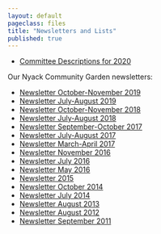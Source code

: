 ```yaml
---
layout: default
pageclass: files
title: "Newsletters and Lists"
published: true
---
```


- [Committee Descriptions for 2020](/pdf/Committee_Descriptions_2020.pdf)
<!-- [Committee List for 2019](/pdf/Committee_List_2019.pdf) -->
<!-- [Plots for 2019](/pdf/Plots_4-8-2019.pdf) -->


Our Nyack Community Garden newsletters:

- [Newsletter October-November 2019](/pdf/Newsletter_October_November_2019.pdf)
- [Newsletter July-August 2019](/pdf/Newsletter_July_August_2019.pdf)
- [Newsletter October-November 2018](/pdf/Newsletter_Oct_Nov_2018.pdf)
- [Newsletter July-August 2018](/pdf/Newsletter_July_August_2018.pdf)
- [Newsletter September-October 2017](/pdf/Newsletter_Sept_Oct_2017.pdf)
- [Newsletter July-August 2017](/pdf/Newsletter_July_2017.pdf)
- [Newsletter March-April 2017](/pdf/Newsletter_March-April_2017.pdf)
- [Newsletter November 2016](/pdf/Newsletter_November_2016.pdf)
- [Newsletter July 2016](/pdf/Newsletter_July_2016.pdf)
- [Newsletter May 2016](/pdf/Newsletter_May_2016.pdf)
- [Newsletter 2015](/pdf/Newsletter_2015.pdf)
- [Newsletter October 2014](/pdf/Newsletter_October_2014.pdf)
- [Newsletter July 2014](/pdf/Newsletter_July_2014.pdf)
- [Newsletter August 2013](/pdf/Newsletter_August_2013.pdf)
- [Newsletter August 2012](/pdf/Newsletter_August_2012.pdf)
- [Newsletter September 2011](/pdf/Newsletter_September_2011.pdf)
